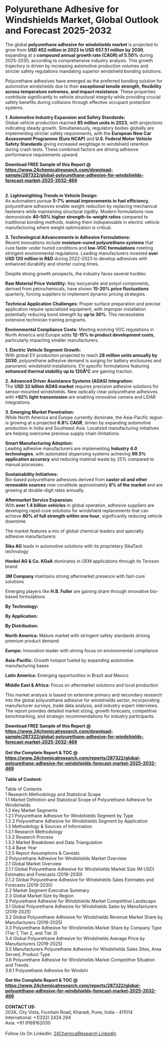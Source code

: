 <h1>Polyurethane Adhesive for Windshields Market, Global Outlook and Forecast 2025-2032</h1><p>The global <strong>polyurethane adhesive for windshields market</strong> is projected to grow from <strong>USD 452 million in 2023 to USD 657.51 million by 2030</strong>, expanding at a <strong>compound annual growth rate (CAGR) of 5.50%</strong> during 2025-2030, according to comprehensive industry analysis. This growth trajectory is driven by increasing automotive production volumes and stricter safety regulations mandating superior windshield bonding solutions.</p><p>Polyurethane adhesives have emerged as the preferred bonding solution for automotive windshields due to their <strong>exceptional tensile strength, flexibility across temperature extremes, and impact resistance</strong>. These properties contribute significantly to vehicle structural integrity while providing crucial safety benefits during collisions through effective occupant protection systems.</p><p><strong>1. Automotive Industry Expansion and Safety Standards:</strong><br>
Global vehicle production reached <strong>85 million units in 2023</strong>, with projections indicating steady growth. Simultaneously, regulatory bodies globally are implementing stricter safety requirements, with the <strong>European New Car Assessment Programme (Euro NCAP)</strong> and <strong>U.S. Federal Motor Vehicle Safety Standards</strong> giving increased weightage to windshield retention during crash tests. These combined factors are driving adhesive performance requirements upward.</p><div><b>Download FREE Sample of this Report @ 
            <a href="https://www.24chemicalresearch.com/download-sample/287322/global-polyurethane-adhesive-for-windshields-forecast-market-2025-2032-469">
            https://www.24chemicalresearch.com/download-sample/287322/global-polyurethane-adhesive-for-windshields-forecast-market-2025-2032-469</a></b></div><br><p><strong>2. Lightweighting Trends in Vehicle Design:</strong><br>
As automakers pursue <strong>5-7% annual improvements in fuel efficiency</strong>, polyurethane adhesives enable weight reduction by replacing mechanical fasteners while maintaining structural rigidity. Modern formulations now demonstrate <strong>40-50% higher strength-to-weight ratios</strong> compared to traditional bonding methods, making them indispensable in electric vehicle manufacturing where weight optimization is critical.</p><p><strong>3. Technological Advancements in Adhesive Formulations:</strong><br>
Recent innovations include <strong>moisture-cured polyurethane systems</strong> that cure faster under humid conditions and <strong>low-VOC formulations</strong> meeting stringent environmental regulations. Leading manufacturers invested <strong>over USD 120 million in R&amp;D</strong> during 2022-2023 to develop adhesives with enhanced durability and shorter curing times.</p><p>Despite strong growth prospects, the industry faces several hurdles:</p><p><strong>Raw Material Price Volatility:</strong> Key isocyanate and polyol components, derived from petrochemicals, have shown <strong>15-20% price fluctuations</strong> quarterly, forcing suppliers to implement dynamic pricing strategies.</p><p><strong>Technical Application Challenges:</strong> Proper surface preparation and precise application require specialized equipment, with improper installation potentially reducing bond strength by <strong>up to 30%</strong>. This necessitates extensive technician training programs.</p><p><strong>Environmental Compliance Costs:</strong> Meeting evolving VOC regulations in North America and Europe adds <strong>12-15% to product development costs</strong>, particularly impacting smaller manufacturers.</p><p><strong>1. Electric Vehicle Segment Growth:</strong><br>
With global EV production projected to reach <strong>28 million units annually by 2030</strong>, polyurethane adhesive demand is surging for battery enclosures and panoramic windshield installations. EV-specific formulations featuring <strong>enhanced thermal stability up to 120Â°C</strong> are gaining traction.</p><p><strong>2. Advanced Driver Assistance Systems (ADAS) Integration:</strong><br>
The <strong>USD 32 billion ADAS market</strong> requires precision adhesive solutions for sensor-mounted windshields. New optically clear polyurethane adhesives with <strong>&gt;92% light transmission</strong> are enabling innovative camera and LiDAR integrations.</p><p><strong>3. Emerging Market Penetration:</strong><br>
While North America and Europe currently dominate, the Asia-Pacific region is growing at a projected <strong>6.8% CAGR</strong>, driven by expanding automotive production in India and Southeast Asia. Localized manufacturing initiatives are helping overcome previous supply chain limitations.</p><p><strong>Smart Manufacturing Adoption:</strong><br>
	Leading adhesive manufacturers are implementing <strong>Industry 4.0 technologies</strong>, with automated dispensing systems achieving <strong>99.5% application accuracy</strong> and reducing material waste by 25% compared to manual processes.</p><p><strong>Sustainability Initiatives:</strong><br>
	Bio-based polyurethane adhesives derived from <strong>castor oil and other renewable sources</strong> now constitute approximately <strong>8% of the market</strong> and are growing at double-digit rates annually.</p><p><strong>Aftermarket Service Expansion:</strong><br>
	With <strong>over 1.4 billion vehicles</strong> in global operation, adhesive suppliers are developing rapid-cure solutions for windshield replacements that can achieve <strong>80% of full strength within one hour</strong>, significantly reducing vehicle downtime.</p><p>The market features a mix of global chemical leaders and specialty adhesive manufacturers:</p><p><strong>Sika AG</strong> leads in automotive solutions with its proprietary SikaTack technology</p><p><strong>Henkel AG &amp; Co. KGaA</strong> dominates in OEM applications through its Teroson brand</p><p><strong>3M Company</strong> maintains strong aftermarket presence with fast-cure solutions</p><p>Emerging players like <strong>H.B. Fuller</strong> are gaining share through innovative bio-based formulations</p><p><strong>By Technology:</strong></p><p><strong>By Application:</strong></p><p><strong>By Distribution:</strong></p><p><strong>North America:</strong> Mature market with stringent safety standards driving premium product demand</p><p><strong>Europe:</strong> Innovation leader with strong focus on environmental compliance</p><p><strong>Asia-Pacific:</strong> Growth hotspot fueled by expanding automotive manufacturing bases</p><p><strong>Latin America:</strong> Emerging opportunities in Brazil and Mexico</p><p><strong>Middle East &amp; Africa:</strong> Focus on aftermarket solutions and local production</p><p>This market analysis is based on extensive primary and secondary research into the global polyurethane adhesive for windshields sector, incorporating manufacturer surveys, trade data analysis, and industry expert interviews. The report provides detailed market sizing, growth forecasts, competitive benchmarking, and strategic recommendations for industry participants.</p><div><b>Download FREE Sample of this Report @ 
            <a href="https://www.24chemicalresearch.com/download-sample/287322/global-polyurethane-adhesive-for-windshields-forecast-market-2025-2032-469">
            https://www.24chemicalresearch.com/download-sample/287322/global-polyurethane-adhesive-for-windshields-forecast-market-2025-2032-469</a></b></div><br><div><b>Get the Complete Report & TOC @ 
            <a href="https://www.24chemicalresearch.com/reports/287322/global-polyurethane-adhesive-for-windshields-forecast-market-2025-2032-469">
            https://www.24chemicalresearch.com/reports/287322/global-polyurethane-adhesive-for-windshields-forecast-market-2025-2032-469</a></b></div><br>
            <b>Table of Content:</b><p>Table of Contents<br />
1 Research Methodology and Statistical Scope<br />
1.1 Market Definition and Statistical Scope of Polyurethane Adhesive for Windshields<br />
1.2 Key Market Segments<br />
1.2.1 Polyurethane Adhesive for Windshields Segment by Type<br />
1.2.2 Polyurethane Adhesive for Windshields Segment by Application<br />
1.3 Methodology & Sources of Information<br />
1.3.1 Research Methodology<br />
1.3.2 Research Process<br />
1.3.3 Market Breakdown and Data Triangulation<br />
1.3.4 Base Year<br />
1.3.5 Report Assumptions & Caveats<br />
2 Polyurethane Adhesive for Windshields Market Overview<br />
2.1 Global Market Overview<br />
2.1.1 Global Polyurethane Adhesive for Windshields Market Size (M USD) Estimates and Forecasts (2019-2030)<br />
2.1.2 Global Polyurethane Adhesive for Windshields Sales Estimates and Forecasts (2019-2030)<br />
2.2 Market Segment Executive Summary<br />
2.3 Global Market Size by Region<br />
3 Polyurethane Adhesive for Windshields Market Competitive Landscape<br />
3.1 Global Polyurethane Adhesive for Windshields Sales by Manufacturers (2019-2025)<br />
3.2 Global Polyurethane Adhesive for Windshields Revenue Market Share by Manufacturers (2019-2025)<br />
3.3 Polyurethane Adhesive for Windshields Market Share by Company Type (Tier 1, Tier 2, and Tier 3)<br />
3.4 Global Polyurethane Adhesive for Windshields Average Price by Manufacturers (2019-2025)<br />
3.5 Manufacturers Polyurethane Adhesive for Windshields Sales Sites, Area Served, Product Type<br />
3.6 Polyurethane Adhesive for Windshields Market Competitive Situation and Trends<br />
3.6.1 Polyurethane Adhesive for Windshi</p><div><b>Get the Complete Report & TOC @ 
            <a href="https://www.24chemicalresearch.com/reports/287322/global-polyurethane-adhesive-for-windshields-forecast-market-2025-2032-469">
            https://www.24chemicalresearch.com/reports/287322/global-polyurethane-adhesive-for-windshields-forecast-market-2025-2032-469</a></b></div><br><b>CONTACT US:</b><br>
            203A, City Vista, Fountain Road, Kharadi, Pune, India - 411014<br>
            International: +1(332) 2424 294<br>
            Asia: +91 9169162030 <br><br>
            Follow Us On LinkedIn: <a href="https://www.linkedin.com/company/24chemicalresearch/">24ChemicalResearch LinkedIn</a>